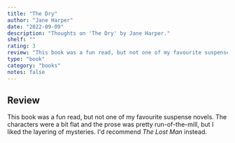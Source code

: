 ```yaml
---
title: "The Dry"
author: "Jane Harper"
date: "2022-09-09"
description: "Thoughts on 'The Dry' by Jane Harper."
shelf: ""
rating: 3
review: "This book was a fun read, but not one of my favourite suspense novels. The characters were a bit flat and the prose was pretty run-of-the-mill, but I liked the layering of mysteries. I'd recommend <i>The Lost Man</i> instead."
type: "book"
category: "books"
notes: false
---
```


## Review

This book was a fun read, but not one of my favourite suspense novels. The characters were a bit flat and the prose was pretty run-of-the-mill, but I liked the layering of mysteries. I'd recommend _The Lost Man_ instead.
